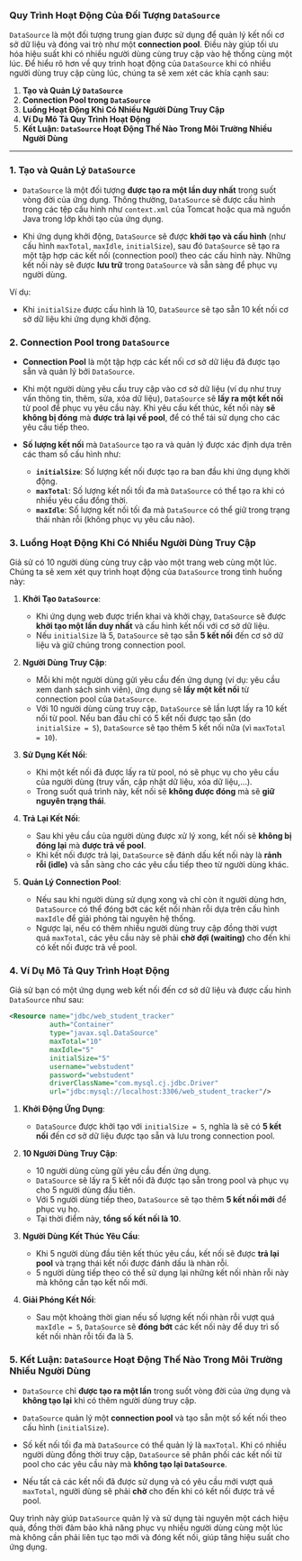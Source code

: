 ### Quy Trình Hoạt Động Của Đối Tượng `DataSource`

`DataSource` là một đối tượng trung gian được sử dụng để quản lý kết nối cơ sở dữ liệu và đóng vai trò như một **connection pool**. Điều này giúp tối ưu hóa hiệu suất khi có nhiều người dùng cùng truy cập vào hệ thống cùng một lúc. Để hiểu rõ hơn về quy trình hoạt động của `DataSource` khi có nhiều người dùng truy cập cùng lúc, chúng ta sẽ xem xét các khía cạnh sau:

1. **Tạo và Quản Lý `DataSource`**
2. **Connection Pool trong `DataSource`**
3. **Luồng Hoạt Động Khi Có Nhiều Người Dùng Truy Cập**
4. **Ví Dụ Mô Tả Quy Trình Hoạt Động**
5. **Kết Luận: `DataSource` Hoạt Động Thế Nào Trong Môi Trường Nhiều Người Dùng**

---

### 1. **Tạo và Quản Lý `DataSource`**

- `DataSource` là một đối tượng **được tạo ra một lần duy nhất** trong suốt vòng đời của ứng dụng. Thông thường, `DataSource` sẽ được cấu hình trong các tệp cấu hình như `context.xml` của Tomcat hoặc qua mã nguồn Java trong lớp khởi tạo của ứng dụng.

- Khi ứng dụng khởi động, `DataSource` sẽ được **khởi tạo và cấu hình** (như cấu hình `maxTotal`, `maxIdle`, `initialSize`), sau đó `DataSource` sẽ tạo ra một tập hợp các kết nối (connection pool) theo các cấu hình này. Những kết nối này sẽ được **lưu trữ** trong `DataSource` và sẵn sàng để phục vụ người dùng.

Ví dụ: 
- Khi `initialSize` được cấu hình là 10, `DataSource` sẽ tạo sẵn 10 kết nối cơ sở dữ liệu khi ứng dụng khởi động.

### 2. **Connection Pool trong `DataSource`**

- **Connection Pool** là một tập hợp các kết nối cơ sở dữ liệu đã được tạo sẵn và quản lý bởi `DataSource`. 

- Khi một người dùng yêu cầu truy cập vào cơ sở dữ liệu (ví dụ như truy vấn thông tin, thêm, sửa, xóa dữ liệu), `DataSource` sẽ **lấy ra một kết nối** từ pool để phục vụ yêu cầu này. Khi yêu cầu kết thúc, kết nối này **sẽ không bị đóng** mà **được trả lại về pool**, để có thể tái sử dụng cho các yêu cầu tiếp theo.

- **Số lượng kết nối** mà `DataSource` tạo ra và quản lý được xác định dựa trên các tham số cấu hình như:
  - **`initialSize`**: Số lượng kết nối được tạo ra ban đầu khi ứng dụng khởi động.
  - **`maxTotal`**: Số lượng kết nối tối đa mà `DataSource` có thể tạo ra khi có nhiều yêu cầu đồng thời.
  - **`maxIdle`**: Số lượng kết nối tối đa mà `DataSource` có thể giữ trong trạng thái nhàn rỗi (không phục vụ yêu cầu nào).

### 3. **Luồng Hoạt Động Khi Có Nhiều Người Dùng Truy Cập**

Giả sử có 10 người dùng cùng truy cập vào một trang web cùng một lúc. Chúng ta sẽ xem xét quy trình hoạt động của `DataSource` trong tình huống này:

1. **Khởi Tạo `DataSource`**:
   - Khi ứng dụng web được triển khai và khởi chạy, `DataSource` sẽ được **khởi tạo một lần duy nhất** và cấu hình kết nối với cơ sở dữ liệu.
   - Nếu `initialSize` là 5, `DataSource` sẽ tạo sẵn **5 kết nối** đến cơ sở dữ liệu và giữ chúng trong connection pool.

2. **Người Dùng Truy Cập**:
   - Mỗi khi một người dùng gửi yêu cầu đến ứng dụng (ví dụ: yêu cầu xem danh sách sinh viên), ứng dụng sẽ **lấy một kết nối** từ connection pool của `DataSource`.
   - Với 10 người dùng cùng truy cập, `DataSource` sẽ lần lượt lấy ra 10 kết nối từ pool. Nếu ban đầu chỉ có 5 kết nối được tạo sẵn (do `initialSize = 5`), `DataSource` sẽ tạo thêm 5 kết nối nữa (vì `maxTotal = 10`).

3. **Sử Dụng Kết Nối**:
   - Khi một kết nối đã được lấy ra từ pool, nó sẽ phục vụ cho yêu cầu của người dùng (truy vấn, cập nhật dữ liệu, xóa dữ liệu,...).
   - Trong suốt quá trình này, kết nối sẽ **không được đóng** mà sẽ **giữ nguyên trạng thái**.

4. **Trả Lại Kết Nối**:
   - Sau khi yêu cầu của người dùng được xử lý xong, kết nối sẽ **không bị đóng lại** mà **được trả về pool**.
   - Khi kết nối được trả lại, `DataSource` sẽ đánh dấu kết nối này là **rảnh rỗi (idle)** và sẵn sàng cho các yêu cầu tiếp theo từ người dùng khác.

5. **Quản Lý Connection Pool**:
   - Nếu sau khi người dùng sử dụng xong và chỉ còn ít người dùng hơn, `DataSource` có thể đóng bớt các kết nối nhàn rỗi dựa trên cấu hình `maxIdle` để giải phóng tài nguyên hệ thống.
   - Ngược lại, nếu có thêm nhiều người dùng truy cập đồng thời vượt quá `maxTotal`, các yêu cầu này sẽ phải **chờ đợi (waiting)** cho đến khi có kết nối được trả về pool.

### 4. **Ví Dụ Mô Tả Quy Trình Hoạt Động**

Giả sử bạn có một ứng dụng web kết nối đến cơ sở dữ liệu và được cấu hình `DataSource` như sau:

```xml
<Resource name="jdbc/web_student_tracker"
          auth="Container"
          type="javax.sql.DataSource"
          maxTotal="10"
          maxIdle="5"
          initialSize="5"
          username="webstudent"
          password="webstudent"
          driverClassName="com.mysql.cj.jdbc.Driver"
          url="jdbc:mysql://localhost:3306/web_student_tracker"/>
```

1. **Khởi Động Ứng Dụng**:
   - `DataSource` được khởi tạo với `initialSize = 5`, nghĩa là sẽ có **5 kết nối** đến cơ sở dữ liệu được tạo sẵn và lưu trong connection pool.

2. **10 Người Dùng Truy Cập**:
   - 10 người dùng cùng gửi yêu cầu đến ứng dụng.
   - `DataSource` sẽ lấy ra 5 kết nối đã được tạo sẵn trong pool và phục vụ cho 5 người dùng đầu tiên.
   - Với 5 người dùng tiếp theo, `DataSource` sẽ tạo thêm **5 kết nối mới** để phục vụ họ.
   - Tại thời điểm này, **tổng số kết nối là 10**.

3. **Người Dùng Kết Thúc Yêu Cầu**:
   - Khi 5 người dùng đầu tiên kết thúc yêu cầu, kết nối sẽ được **trả lại pool** và trạng thái kết nối được đánh dấu là nhàn rỗi.
   - 5 người dùng tiếp theo có thể sử dụng lại những kết nối nhàn rỗi này mà không cần tạo kết nối mới.

4. **Giải Phóng Kết Nối**:
   - Sau một khoảng thời gian nếu số lượng kết nối nhàn rỗi vượt quá `maxIdle = 5`, `DataSource` sẽ **đóng bớt** các kết nối này để duy trì số kết nối nhàn rỗi tối đa là 5.

### 5. **Kết Luận: `DataSource` Hoạt Động Thế Nào Trong Môi Trường Nhiều Người Dùng**

- `DataSource` chỉ **được tạo ra một lần** trong suốt vòng đời của ứng dụng và **không tạo lại** khi có thêm người dùng truy cập.

- `DataSource` quản lý một **connection pool** và tạo sẵn một số kết nối theo cấu hình (`initialSize`).

- Số kết nối tối đa mà `DataSource` có thể quản lý là `maxTotal`. Khi có nhiều người dùng đồng thời truy cập, `DataSource` sẽ phân phối các kết nối từ pool cho các yêu cầu này mà **không tạo lại `DataSource`**.

- Nếu tất cả các kết nối đã được sử dụng và có yêu cầu mới vượt quá `maxTotal`, người dùng sẽ phải **chờ** cho đến khi có kết nối được trả về pool.

Quy trình này giúp `DataSource` quản lý và sử dụng tài nguyên một cách hiệu quả, đồng thời đảm bảo khả năng phục vụ nhiều người dùng cùng một lúc mà không cần phải liên tục tạo mới và đóng kết nối, giúp tăng hiệu suất cho ứng dụng.
